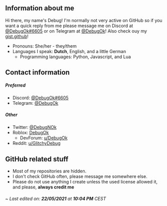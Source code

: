## Information about me
Hi there, my name's Debug! I'm normally not very active on GitHub so if you want a quick reply from me please message me on Discord at [@DebugOk#6605](https://discordapp.com/users/282227463642415104) or on Telegram at [@DebugOk](https://t.me/DebugOk)! Also check ouy my [gist.github](https://gist.github.com/DebugOk)!

* Pronouns: She/her - they/them
* Languages I speak: __Dutch__, English, and a little German
  * Programming languages: Python, Javascript, and Lua
## Contact information
##### Preferred
* Discord: [@DebugOk#6605](https://discordapp.com/users/282227463642415104)
* Telegram: [@DebugOk](https://t.me/DebugOk)
##### Other
* Twitter: [@DebugNOk](https://twitter.com/DebugNOk)
* Roblox: [DebugOk](https://www.roblox.com/users/1618273159/profile)
  * DevForum: [u/DebugOk](https://devforum.roblox.com/u/DebugOk/)
* Reddit: [u/GlitchyDebug](https://www.reddit.com/user/GlitchyDebug)
## GitHub related stuff
* Most of my repositories are hidden.
* I don't check GitHub often, please message me somewhere else.
* Please do not use anything I create unless the used license allowed it, and please, **__always credit me__**


###### ~ Last edited on: **22/05/2021** at **10:04 PM** CEST

